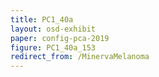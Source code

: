 ```yaml
---
title: PC1_40a
layout: osd-exhibit
paper: config-pca-2019
figure: PC1_40a_153
redirect_from: /MinervaMelanoma
---
```

